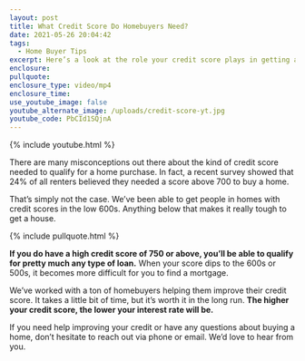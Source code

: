 ```yaml
---
layout: post
title: What Credit Score Do Homebuyers Need?
date: 2021-05-26 20:04:42
tags:
  - Home Buyer Tips
excerpt: Here’s a look at the role your credit score plays in getting a mortgage.
enclosure:
pullquote:
enclosure_type: video/mp4
enclosure_time:
use_youtube_image: false
youtube_alternate_image: /uploads/credit-score-yt.jpg
youtube_code: PbCId1SQjnA
---
```

{% include youtube.html %}

There are many misconceptions out there about the kind of credit score needed to qualify for a home purchase. In fact, a recent survey showed that 24% of all renters believed they needed a score above 700 to buy a home.

That’s simply not the case. We’ve been able to get people in homes with credit scores in the low 600s. Anything below that makes it really tough to get a house.

{% include pullquote.html %}

**If you do have a high credit score of 750 or above, you’ll be able to qualify for pretty much any type of loan.** When your score dips to the 600s or 500s, it becomes more difficult for you to find a mortgage.

We’ve worked with a ton of homebuyers helping them improve their credit score. It takes a little bit of time, but it’s worth it in the long run. **The higher your credit score, the lower your interest rate will be.**

If you need help improving your credit or have any questions about buying a home, don’t hesitate to reach out via phone or email. We’d love to hear from you.
